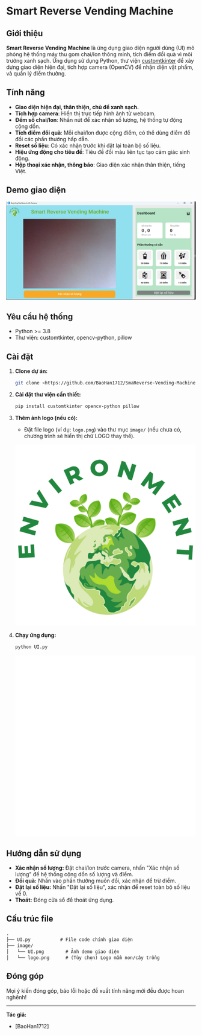 # Smart Reverse Vending Machine

## Giới thiệu

**Smart Reverse Vending Machine** là ứng dụng giao diện người dùng (UI) mô phỏng hệ thống máy thu gom chai/lon thông minh, tích điểm đổi quà vì môi trường xanh sạch. Ứng dụng sử dụng Python, thư viện [customtkinter](https://github.com/TomSchimansky/CustomTkinter) để xây dựng giao diện hiện đại, tích hợp camera (OpenCV) để nhận diện vật phẩm, và quản lý điểm thưởng.

## Tính năng

- **Giao diện hiện đại, thân thiện, chủ đề xanh sạch.**
- **Tích hợp camera**: Hiển thị trực tiếp hình ảnh từ webcam.
- **Đếm số chai/lon**: Nhấn nút để xác nhận số lượng, hệ thống tự động cộng dồn.
- **Tích điểm đổi quà**: Mỗi chai/lon được cộng điểm, có thể dùng điểm để đổi các phần thưởng hấp dẫn.
- **Reset số liệu**: Có xác nhận trước khi đặt lại toàn bộ số liệu.
- **Hiệu ứng động cho tiêu đề**: Tiêu đề đổi màu liên tục tạo cảm giác sinh động.
- **Hộp thoại xác nhận, thông báo**: Giao diện xác nhận thân thiện, tiếng Việt.

## Demo giao diện

![Demo giao diện](image/UI.png)

## Yêu cầu hệ thống

- Python >= 3.8
- Thư viện: customtkinter, opencv-python, pillow

## Cài đặt

1. **Clone dự án:**
   ```bash
   git clone <https://github.com/BaoHan1712/SmaReverse-Vending-Machine.git>
   ```

2. **Cài đặt thư viện cần thiết:**
   ```bash
   pip install customtkinter opencv-python pillow
   ```

3. **Thêm ảnh logo (nếu có):**
   - Đặt file logo (ví dụ: `logo.png`) vào thư mục `image/` (nếu chưa có, chương trình sẽ hiển thị chữ LOGO thay thế).

   ![Demo logo](image/logo.png)

4. **Chạy ứng dụng:**
   ```bash
   python UI.py
   ```
   ![Demo giao diện splash](image\giphy.gif)

## Hướng dẫn sử dụng

- **Xác nhận số lượng:** Đặt chai/lon trước camera, nhấn "Xác nhận số lượng" để hệ thống cộng dồn số lượng và điểm.
- **Đổi quà:** Nhấn vào phần thưởng muốn đổi, xác nhận để trừ điểm.
- **Đặt lại số liệu:** Nhấn "Đặt lại số liệu", xác nhận để reset toàn bộ số liệu về 0.
- **Thoát:** Đóng cửa sổ để thoát ứng dụng.

## Cấu trúc file

```
.
├── UI.py           # File code chính giao diện
├── image/
│   └── UI.png        # Ảnh demo giao diện
│   └── logo.png      # (Tùy chọn) Logo mầm non/cây trồng
```

## Đóng góp

Mọi ý kiến đóng góp, báo lỗi hoặc đề xuất tính năng mới đều được hoan nghênh!

---

**Tác giả:**  
- [BaoHan1712] 